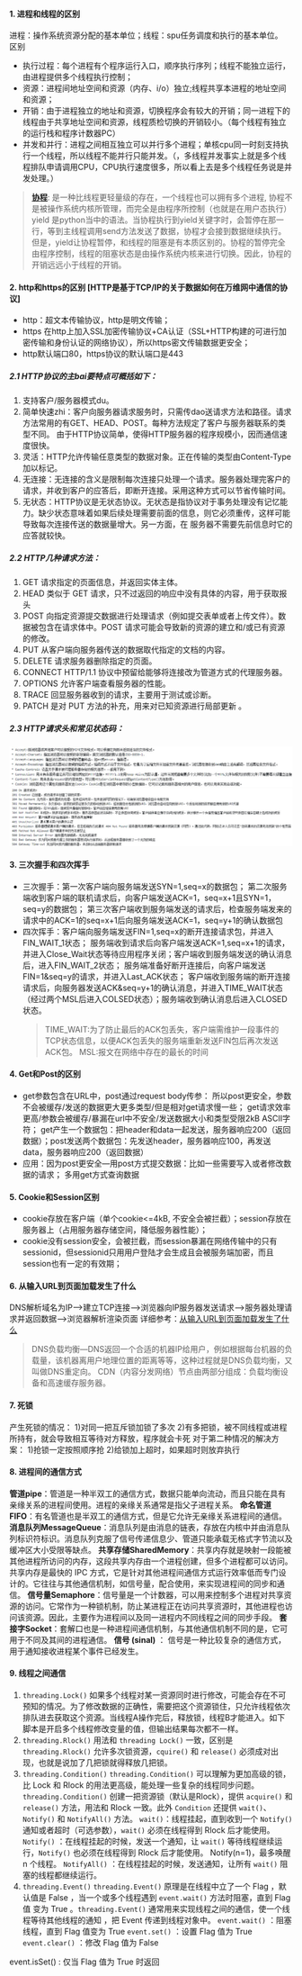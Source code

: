 #### 1. 进程和线程的区别
进程：操作系统资源分配的基本单位；线程：spu任务调度和执行的基本单位。
区别
* 执行过程：每个进程有个程序运行入口，顺序执行序列；线程不能独立运行，由进程提供多个线程执行控制；
* 资源：进程间地址空间和资源（内存、i/o）独立;线程共享本进程的地址空间和资源；
* 开销：由于进程独立的地址和资源，切换程序会有较大的开销；同一进程下的线程由于共享地址空间和资源，线程质检切换的开销较小。（每个线程有独立的运行栈和程序计数器PC）
* 并发和并行：进程之间相互独立可以并行多个进程；单核cpu同一时刻支持执行一个线程，所以线程不能并行只能并发。（，多线程并发事实上就是多个线程排队申请调用CPU，CPU执行速度很多，所以看上去是多个线程任务说是并发处理。）
> **[协程](https://www.zhihu.com/question/342261454/answer/800062080)**: 是一种比线程更轻量级的存在，一个线程也可以拥有多个进程, 协程不是被操作系统内核所管理，而完全是由程序所控制（也就是在用户态执行） yield 是python当中的语法。当协程执行到yield关键字时，会暂停在那一行，等到主线程调用send方法发送了数据，协程才会接到数据继续执行。但是，yield让协程暂停，和线程的阻塞是有本质区别的。协程的暂停完全由程序控制，线程的阻塞状态是由操作系统内核来进行切换。因此，协程的开销远远小于线程的开销。

#### 2. http和https的区别   [HTTP是基于TCP/IP的关于数据如何在万维网中通信的协议]
* http：超文本传输协议，http是明文传输；
* https 在http上加入SSL加密传输协议+CA认证（SSL+HTTP构建的可进行加密传输和身份认证的网络协议），所以https密文传输数据更安全；
* http默认端口80，https协议的默认端口是443

 ##### 2.1 HTTP协议的主bai要特点可概括如下：
 1. 支持客户/服务器模式du。
 2. 简单快速zhi：客户向服务器请求服务时，只需传dao送请求方法和路径。请求方法常用的有GET、HEAD、POST。每种方法规定了客户与服务器联系的类型不同。
    由于HTTP协议简单，使得HTTP服务器的程序规模小，因而通信速度很快。
 3. 灵活：HTTP允许传输任意类型的数据对象。正在传输的类型由Content-Type加以标记。
 4. 无连接：无连接的含义是限制每次连接只处理一个请求。服务器处理完客户的请求，并收到客户的应答后，即断开连接。采用这种方式可以节省传输时间。
 5. 无状态：HTTP协议是无状态协议。无状态是指协议对于事务处理没有记忆能力。缺少状态意味着如果后续处理需要前面的信息，则它必须重传，这样可能导致每次连接传送的数据量增大。另一方面，在     服务器不需要先前信息时它的应答就较快。
 
 ##### 2.2 HTTP几种请求方法：
 1. GET 请求指定的页面信息，并返回实体主体。
 2. HEAD 类似于 GET 请求，只不过返回的响应中没有具体的内容，用于获取报头
 3. POST 向指定资源提交数据进行处理请求（例如提交表单或者上传文件）。数据被包含在请求体中。POST 请求可能会导致新的资源的建立和/或已有资源的修改。
 4. PUT 从客户端向服务器传送的数据取代指定的文档的内容。
 5. DELETE 请求服务器删除指定的页面。 
 6. CONNECT HTTP/1.1 协议中预留给能够将连接改为管道方式的代理服务器。
 7. OPTIONS 允许客户端查看服务器的性能。
 8. TRACE 回显服务器收到的请求，主要用于测试或诊断。
 9. PATCH 是对 PUT 方法的补充，用来对已知资源进行局部更新 。

 ##### 2.3 HTTP请求头和常见状态码：
 ![请求头](https://github.com/zhanghuy/testing_summary/blob/main/pic/http%E8%AF%B7%E6%B1%82%E5%A4%B4.jpg)
 ![状态码](https://github.com/zhanghuy/testing_summary/blob/main/pic/%E7%8A%B6%E6%80%81%E7%A0%81.jpg)

#### 3. 三次握手和四次挥手
* 三次握手：第一次客户端向服务端发送SYN=1,seq=x的数据包；
  第二次服务端收到客户端的联机请求后，向客户端发送ACK=1，seq=x+1且SYN=1，seq=y的数据包；
  第三次客户端收到服务端发送的请求后，检查服务端发来的请求中的ACK=1的seq=x+1后向服务端发送ACK=1，seq=y+1的确认数据包
* 四次挥手：客户端向服务端发送FIN=1,seq=x的断开连接请求包，并进入FIN_WAIT_1状态；
  服务端收到请求后向客户端发送ACK=1,seq=x+1的请求，并进入Close_Wait状态等待应用程序关闭；客户端收到服务端发送的确认消息后，进入FIN_WAIT_2状态；
  服务端准备好断开连接后，向客户端发送FIN=1&seq=y的请求，并进入Last_ACK状态；
  客户端收到服务端的断开连接请求后，向服务器发送ACK&seq=y+1的确认消息，并进入TIME_WAIT状态（经过两个MSL后进入COLSED状态）；服务端收到确认消息后进入CLOSED状态。
  > TIME_WAIT:为了防止最后的ACK包丢失，客户端需维护一段事件的TCP状态信息，以便ACK包丢失的服务端重新发送FIN包后再次发送ACK包。
  > MSL:报文在网络中存在的最长的时间
  
#### 4. Get和Post的区别
* get参数包含在URL中，post通过request body传参：
  所以post更安全，参数不会被缓存/发送的数据更大更多类型/但是相对get请求慢一些；
  get请求效率更高/参数会被缓存/暴漏在url中不安全/发送数据大小和类型受限2kB ASCII字符；
  get产生一个数据包：把header和data一起发送，服务器响应200（返回数据）；post发送两个数据包：先发送header，服务器响应100，再发送data，服务器响应200（返回数据）
* 应用：因为post更安全—用post方式提交数据：比如一些需要写入或者修改数据的请求；
  多用get方式查询数据
  
#### 5. Cookie和Session区别
* cookie存放在客户端（单个cookie<=4kB, 不安全会被拦截）；session存放在服务器上（占用服务器存储空间，降低服务器性能）；
* cookie没有session安全，会被拦截，而session暴漏在网络传输中的只有sessionid，但sessionid只用用户登陆才会生成且会被服务端加密，而且session也有一定的有效期；

#### 6. 从输入URL到页面加载发生了什么
DNS解析域名为IP——>建立TCP连接——>浏览器向IP服务器发送请求——>服务器处理请求并返回数据——>浏览器解析渲染页面
详细参考：[从输入URL到页面加载发生了什么](https://www.jianshu.com/p/a877684a4cdd) 
> DNS负载均衡—DNS返回一个合适的机器IP给用户，例如根据每台机器的负载量，该机器离用户地理位置的距离等等，这种过程就是DNS负载均衡，又叫做DNS重定向。
> CDN（内容分发网络）节点由两部分组成：负载均衡设备和高速缓存服务器。

#### 7. 死锁
产生死锁的情况： 
1)对同一把互斥锁加锁了多次 
2)有多把锁，被不同线程或进程所持有，就会导致相互等待对方释放，程序就会卡死
对于第二种情况的解决方案： 1)抢锁一定按照顺序抢 2)给锁加上超时，如果超时则放弃执行

####  8. 进程间的通信方式
**管道pipe**：管道是一种半双工的通信方式，数据只能单向流动，而且只能在具有亲缘关系的进程间使用。进程的亲缘关系通常是指父子进程关系。
**命名管道FIFO**：有名管道也是半双工的通信方式，但是它允许无亲缘关系进程间的通信。
**消息队列MessageQueue**：消息队列是由消息的链表，存放在内核中并由消息队列标识符标识。消息队列克服了信号传递信息少、管道只能承载无格式字节流以及缓冲区大小受限等缺点。
**共享存储SharedMemory**：共享内存就是映射一段能被其他进程所访问的内存，这段共享内存由一个进程创建，但多个进程都可以访问。共享内存是最快的 IPC 方式，它是针对其他进程间通信方式运行效率低而专门设计的。它往往与其他通信机制，如信号量，配合使用，来实现进程间的同步和通信。
**信号量Semaphore**：信号量是一个计数器，可以用来控制多个进程对共享资源的访问。它常作为一种锁机制，防止某进程正在访问共享资源时，其他进程也访问该资源。因此，主要作为进程间以及同一进程内不同线程之间的同步手段。
**套接字Socket**：套解口也是一种进程间通信机制，与其他通信机制不同的是，它可用于不同及其间的进程通信。
**信号 (sinal)** ： 信号是一种比较复杂的通信方式，用于通知接收进程某个事件已经发生。

####  9. 线程之间通信
1. `threading.Lock()` 如果多个线程对某一资源同时进行修改，可能会存在不可预知的情况。为了修改数据的正确性，需要把这个资源锁住，只允许线程依次排队进去获取这个资源。当线程A操作完后，释放锁，线程B才能进入。如下脚本是开启多个线程修改变量的值，但输出结果每次都不一样。
2. `threading.Rlock()` 用法和 `threading Lock()` 一致，区别是 `threading.Rlock()` 允许多次锁资源，`cquire()` 和 `release()` 必须成对出现，也就是说加了几把锁就得释放几把锁。
3. `threading.Condition()` `threading.Condition()` 可以理解为更加高级的锁，比 Lock 和 Rlock 的用法更高级，能处理一些复杂的线程同步问题。`threading.Condition()` 创建一把资源锁（默认是Rlock），提供 `acquire()` 和 `release()` 方法，用法和 Rlock 一致。此外 `Condition` 还提供 `wait()`、`Notify()` 和 `NotifyAll()` 方法。
`wait()`：线程挂起，直到收到一个 `Notify()` 通知或者超时（可选参数），`wait()` 必须在线程得到 Rlock 后才能使用。
`Notify()` ：在线程挂起的时候，发送一个通知，让 `wait()` 等待线程继续运行，`Notify()` 也必须在线程得到 Rlock 后才能使用。 Notify(n=1)，最多唤醒 n 个线程。
`NotifyAll()` ：在线程挂起的时候，发送通知，让所有 `wait()` 阻塞的线程都继续运行。
4. `threading.Event()` `threading.Event()` 原理是在线程中立了一个 Flag ，默认值是 False ，当一个或多个线程遇到 `event.wait()` 方法时阻塞，直到 Flag 值 变为 True 。`threading.Event()` 通常用来实现线程之间的通信，使一个线程等待其他线程的通知 ，把 Event 传递到线程对象中。
`event.wait()` ：阻塞线程，直到 Flag 值变为 True
`event.set()` ：设置 Flag 值为 True
`event.clear()` ：修改 Flag 值为 False

event.isSet() : 仅当 Flag 值为 True 时返回
